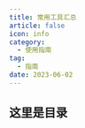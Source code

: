 ```yaml
---
title: 常用工具汇总
article: false
icon: info
category:
  - 使用指南
tag:
  - 指南
date: 2023-06-02
---
```


## 这里是目录